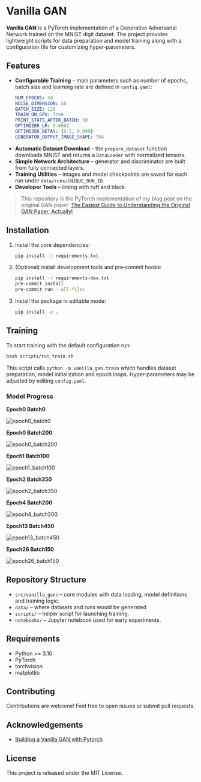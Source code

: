# Vanilla GAN

**Vanilla GAN** is a PyTorch implementation of a Generative Adversarial Network trained on the MNIST digit dataset. The project provides lightweight scripts for data preparation and model training along with a configuration file for customizing hyper‑parameters.

## Features
- **Configurable Training** – main parameters such as number of epochs, batch size and learning rate are defined in `config.yaml`:
  ```yaml
  NUM_EPOCHS: 50
  NOISE_DIMENSION: 50
  BATCH_SIZE: 128
  TRAIN_ON_GPU: True
  PRINT_STATS_AFTER_BATCH: 50
  OPTIMIZER_LR: 0.0002
  OPTIMIZER_BETAS: [0.5, 0.999]
  GENERATOR_OUTPUT_IMAGE_SHAPE: 784
  ```
- **Automatic Dataset Download** – the `prepare_dataset` function downloads MNIST and returns a `DataLoader` with normalized tensors.
- **Simple Network Architecture** – generator and discriminator are built from fully connected layers.
- **Training Utilities** – images and model checkpoints are saved for each run under `data/runs/UNIQUE_RUN_ID`.
- **Developer Tools** – linting with ruff and black

> This repository is the PyTorch implementation of my blog post on the original GAN paper.
> [The Easiest Guide to Understanding the Original GAN Paper, Actually!](https://codinglabsong.medium.com/the-easiest-guide-to-understand-the-original-gan-paper-actually-6f874765579c)

## Installation
1. Install the core dependencies:
   ```bash
   pip install -r requirements.txt
   ```
2. (Optional) install development tools and pre‑commit hooks:
   ```bash
   pip install -r requirements-dev.txt
   pre-commit install
   pre-commit run --all-files
   ```
3. Install the package in editable mode:
   ```bash
   pip install -e .
   ```

## Training
To start training with the default configuration run:
```bash
bash scripts/run_train.sh
```
This script calls `python -m vanilla_gan.train` which handles dataset preparation, model initialization and epoch loops.
Hyper‑parameters may be adjusted by editing `config.yaml`.

### Model Progress

**Epoch0 Batch0**

![epoch0_batch0](assets/epoch0_batch0.jpg)

**Epoch0 Batch200**

![epoch0_batch200](assets/epoch0_batch200.jpg)

**Epoch1 Batch100**

![epoch1_batch100](assets/epoch1_batch100.jpg)

**Epoch2 Batch350**

![epoch2_batch350](assets/epoch2_batch350.jpg)

**Epoch4 Batch200**

![epoch4_batch200](assets/epoch4_batch200.jpg)

**Epoch13 Batch450**

![epoch13_batch450](assets/epoch13_batch450.jpg)

**Epoch26 Batch150**

![epoch26_batch150](assets/epoch26_batch150.jpg)

## Repository Structure
- `src/vanilla_gan/` – core modules with data loading, model definitions and training logic.
- `data/` – where datasets and runs would be generated
- `scripts/` – helper script for launching training.
- `notebooks/` – Jupyter notebook used for early experiments.

## Requirements
- Python >= 3.10
- PyTorch
- torchvision
- matplotlib

## Contributing

Contributions are welcome! Feel free to open issues or submit pull requests.

## Acknowledgements

- [Building a Vanilla GAN with Pytorch](https://medium.com/codex/building-a-vanilla-gan-with-pytorch-ffdf26275b70)

## License
This project is released under the MIT License.
